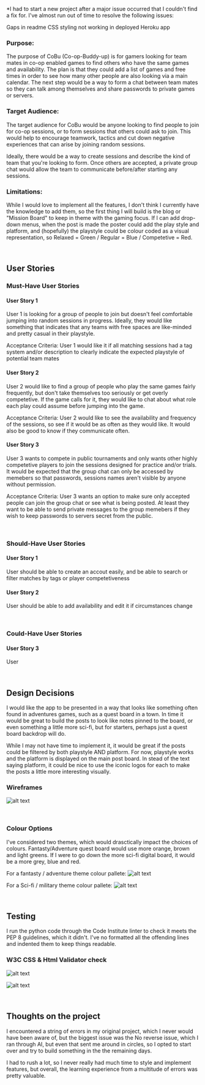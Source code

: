 *I had to start a new project after a major issue occurred that I couldn't find a fix for. I've almost run out of time to resolve the following issues:

Gaps in readme
CSS styling not working in deployed Heroku app



<h3>Purpose:</h3>
<p>The purpose of CoBu (Co-op-Buddy-up) is for gamers looking for team mates in co-op enabled games to find others who have the same games and availability. The plan is that they could add a list of games and free times in order to see how many other people are also looking via a main calendar. The next step would be a way to form a chat between team mates so they can talk among themselves and share passwords to private games or servers.</p>

<h3>Target Audience:</h3>
<p>The target audience for CoBu would be anyone looking to find people to join for co-op sessions, or to form sessions that others could ask to join. This would help to encourage teamwork, tactics and cut down negative experiences that can arise by joining random sessions. 

Ideally, there would be a way to create sessions and describe the kind of team that you're looking to form. Once others are accepted, a private group chat would allow the team to communicate before/after starting any sessions.</p>

<h3>Limitations:</h3>
<p>While I would love to implement all the features, I don't think I currently have the knowledge to add them, so the first thing I will build is the blog or "Mission Board" to keep in theme with the gaming focus. If I can add drop-down menus, when the post is made the poster could add the play style and platform, and (hopefully) the playstyle could be colour coded as a visual representation, so Relaxed = Green / Regular = Blue / Competetive = Red.</p>

<br>
<h2>User Stories</h2>

<h3>Must-Have User Stories</h3>
<h4>User Story 1</h4> 
<p>User 1 is looking for a group of people to join but doesn't feel comfortable jumping into random sessions in progress. Ideally, they would like something that indicates that any teams with free spaces are like-minded and pretty casual in their playstyle.</p>

<p>Acceptance Criteria: User 1 would like it if all matching sessions had a tag system and/or description to clearly indicate the expected playstyle of potential team mates</p>

<h4>User Story 2</h4>
<p>User 2 would like to find a group of people who play the same games fairly frequently, but don't take themselves too seriously or get overly competetive. If the game calls for it, they would like to chat about what role each play could assume before jumping into the game.</p>

<p>Acceptance Criteria: User 2 would like to see the availability and frequency of the sessions, so see if it would be as often as they would like. It would also be good to know if they communicate often.</p>

<h4>User Story 3</h4>
<p>User 3 wants to compete in public tournaments and only wants other highly competetive players to join the sessions designed for practice and/or trials. It would be expected that the group chat can only be accessed by memebers so that passwords, sessions names aren't visible by anyone without permission.</p>

<p>Acceptance Criteria: User 3 wants an option to make sure only accepted people can join the group chat or see what is being posted. At least they want to be able to send private messages to the group memebers if they wish to keep passwords to servers secret from the public.</p>

<br>
<h3>Should-Have User Stories</h3>
<h4>User Story 1</h4>
<p>User should be able to create an accout easily, and be able to search or filter matches by tags or player competetiveness</p>

<h4>User Story 2</h4>
<p>User should be able to add availability and edit it if circumstances change</p>

<br>
<h3>Could-Have User Stories</h3>
<h4>User Story 3</h4>
<p>User </p>


<br>
<h2>Design Decisions</h2>

<p>I would like the app to be presented in a way that looks like something often found in adventures games, such as a quest board in a town. In time it would be great to build the posts to look like notes pinned to the board, or even something a little more sci-fi, but for starters, perhaps just a quest board backdrop will do.</p>

<p>While I may not have time to implement it, it would be great if the posts could be filtered by both playstyle AND platform. For now, playstyle works and the platform is displayed on the main post board. In stead of the text saying platform, it could be nice to use the iconic logos for each to make the posts a little more interesting visually.</p>



<h3>Wireframes</h3>

![alt text](CoBuWireframe.png)




<br>
<h3>Colour Options</h3>

<p>I've considered two themes, which would drasctically impact the choices of colours. Fantasty/Adventure quest board would use more orange, brown and light greens. If I were to go down the more sci-fi digital board, it would be a more grey, blue and red.</p>



For a fantasty / adventure theme colour pallete:
![alt text](/cobu4.png)



For a Sci-fi / military theme colour pallete:
![alt text](cobu5.png)

<br>
<h2>Testing</h2>

<p>I run the python code through the Code Institute linter to check it meets the PEP 8 guidelines, which it didn't. I've no formatted all the offending lines and indented them to keep things readable.</p>




<h3>W3C CSS & Html Validator check</h3>


![alt text](<Screenshot 2025-01-13 125516.png>)

![alt text](<Screenshot 2025-01-13 140919.png>)




<br>
<h2>Thoughts on the project</h2>

<p>I encountered a string of errors in my original project, which I never would have been aware of, but the biggest issue was the No reverse issue, which I ran through AI, but even that sent me around in circles, so I opted to start over and try to build something in the the remaining days.

I had to rush a lot, so I never really had much time to style and implement features, but overall, the learning experience from a multitude of errors was pretty valuable.
</p>

